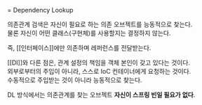 = Dependency Lookup

의존관계 검색은 자신이 필요로 하는 의존 오브젝트를 능동적으로 찾는다.  
물론 자신이 어떤 클래스(구현체)를 사용할지는 결정하지 않는다.  

즉, [[인터페이스]]에만 의존하며 레퍼런스를 전달받는다.  

[[DI]]와 다른 점은, 관계 설정의 책임을 객체 본인이 갖고 있다는 것이다.  
외부로부터의 주입이 아니라, 스스로 IoC 컨테이너에게 요청하는 것이다.  
수동적으로 주입받는 것이 아니라 능동적으로 찾는다.  

DL 방식에서는 의존관계를 찾는 오브젝트 **자신이 스프링 빈일 필요가 없다**.  


